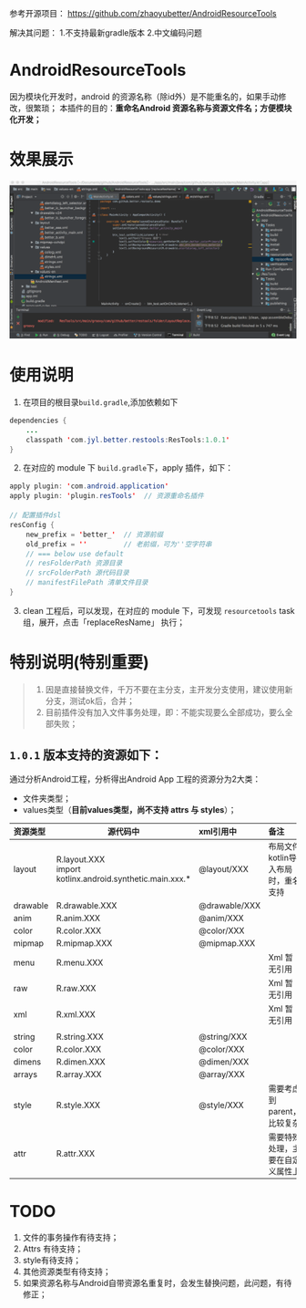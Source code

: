 参考开源项目：
https://github.com/zhaoyubetter/AndroidResourceTools

解决其问题：
1.不支持最新gradle版本
2.中文编码问题




# AndroidResourceTools

因为模块化开发时，android 的资源名称（除id外）是不能重名的，如果手动修改，很繁琐；
本插件的目的：**重命名Android 资源名称与资源文件名；方便模块化开发；**


# 效果展示


![效果展示](https://github.com/zhaoyubetter/MarkdownPhotos/raw/master/img/plugin/res_demo.gif)

# 使用说明

1. 在项目的根目录`build.gradle`,添加依赖如下

```java
dependencies {
	...
	classpath 'com.jyl.better.restools:ResTools:1.0.1'
}
```

2. 在对应的 module 下 `build.gradle`下，apply 插件，如下：

```java
apply plugin: 'com.android.application'
apply plugin: 'plugin.resTools'  // 资源重命名插件

// 配置插件dsl
resConfig {
    new_prefix = 'better_'  // 资源前缀
    old_prefix = ''         // 老前缀，可为''空字符串
    // === below use default
    // resFolderPath 资源目录
    // srcFolderPath 源代码目录
    // manifestFilePath 清单文件目录
}
```

3. clean 工程后，可以发现，在对应的 module 下，可发现 `resourcetools` task 组，展开，点击「replaceResName」 执行；

# 特别说明(特别重要)

>1. 因是直接替换文件，千万不要在主分支，主开发分支使用，建议使用新分支，测试ok后，合并；
>2. 目前插件没有加入文件事务处理，即：不能实现要么全部成功，要么全部失败；


## `1.0.1` 版本支持的资源如下：

通过分析Android工程，分析得出Android App 工程的资源分为2大类：

- 文件夹类型；
- values类型（**目前values类型，尚不支持 attrs 与 styles**）；

| 资源类型 | 源代码中 | xml引用中 |备注|
| :--- | ------ | :---- |:--|
| layout | R.layout.XXX<br />import kotlinx.android.synthetic.main.xxx.* | @layout/XXX |布局文件<br />kotlin导入布局时，重名支持|
| drawable | R.drawable.XXX | @drawable/XXX ||
| anim | R.anim.XXX | @anim/XXX ||
| color | R.color.XXX | @color/XXX ||
| mipmap | R.mipmap.XXX | @mipmap.XXX ||
| menu | R.menu.XXX |  |Xml 暂无引用|
| raw | R.raw.XXX |  |Xml 暂无引用|
| xml | R.xml.XXX |  |Xml 暂无引用|
|  |  |  ||
| string | R.string.XXX | @string/XXX ||
| color | R.color.XXX | @color/XXX ||
| dimens | R.dimen.XXX | @dimen/XXX ||
| arrays | R.array.XXX | @array/XXX ||
| style | R.style.XXX | @style/XXX |需要考虑到parent，比较复杂|
| attr | R.attr.XXX |  |需要特殊处理，主要在自定义属性上|


# TODO
1. 文件的事务操作有待支持；
2. Attrs 有待支持；
3. style有待支持；
4. 其他资源类型有待支持；
5. 如果资源名称与Android自带资源名重复时，会发生替换问题，此问题，有待修正；